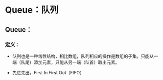 # Queue：队列

## Queue：

### 定义：

* 队列也是一种线性结构，相比数组，队列相应的操作是数组的子集。只能从一端（队尾）添加元素，只能从另一端（队首）取出元素。

* 先进先出，First In First Out（FIFO）

  

